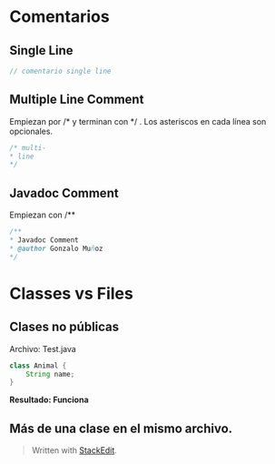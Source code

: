 # Comentarios

## Single Line

```java
// comentario single line
```

## Multiple Line Comment

Empiezan por /* y terminan con */ . Los asteriscos en cada línea son opcionales.
```java
/* multi-
* line
*/ 
```

## Javadoc Comment

Empiezan con /** 
```java
/**
* Javadoc Comment
* @author Gonzalo Muñoz
*/
```

# Classes vs Files

## Clases no públicas

Archivo:  Test.java
```java
class Animal {
	String name;
}
```
**Resultado: Funciona**

## Más de una clase en el mismo archivo.


> Written with [StackEdit](https://stackedit.io/).
<!--stackedit_data:
eyJoaXN0b3J5IjpbLTE4MjU5MTk4OTYsMTQ1MjY5ODcxNywxOT
A2NDgwODAwXX0=
-->